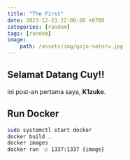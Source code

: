 ```yaml
---
title: "The First"
date: 2023-12-23 22:00:00 +0700
categories: [random]
tags: [random]
image: 
    path: /assets/img/gojo-satoru.jpg
---
```


## Selamat Datang Cuy!!

ini post-an pertama saya, **K1zuko**.

## Run Docker

```bash
sudo systemctl start docker
docker build .
docker images
docker run -p 1337:1337 {image}
```